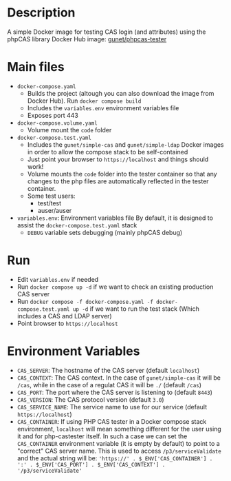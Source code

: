 # Description

A simple Docker image for testing CAS login (and attributes) using the phpCAS library
Docker Hub image: [gunet/phpcas-tester](https://hub.docker.com/repository/docker/gunet/phpcas-tester/general)

# Main files
* `docker-compose.yaml`
  - Builds the project (altough you can also download the image from Docker Hub). Run `docker compose build`
  - Includes the `variables.env` environment variables file
  - Exposes port 443
* `docker-compose.volume.yaml`
  - Volume mount the `code` folder
* `docker-compose.test.yaml`
  - Includes the `gunet/simple-cas` and `gunet/simple-ldap` Docker images in order to allow the compose stack
    to be self-contained
  - Just point your browser to `https://localhost` and things should work!
  - Volume mounts the `code` folder into the tester container so that any changes to the php files are
    automatically reflected in the tester container.
  - Some test users:
    * test/test
    * auser/auser
* `variables.env`: Environment variables file By default, it is designed to assist the `docker-compose.test.yaml` stack
  - `DEBUG` variable sets debugging (mainly phpCAS debug)

# Run
* Edit `variables.env` if needed
* Run `docker compose up -d` if we want to check an existing production CAS server
* Run `docker compose -f docker-compose.yaml -f docker-compose.test.yaml up -d` if we want to run the test stack (Which includes a CAS and LDAP server)
* Point browser to `https://localhost`

# Environment Variables
* `CAS_SERVER`: The hostname of the CAS server (default `localhost`)
* `CAS_CONTEXT`: The CAS context. In the case of `gunet/simple-cas` it will be `/cas`, while in the case of a regulat CAS it will be `./` (default `/cas`)
* `CAS_PORT`: The port where the CAS server is listening to (default `8443`)
* `CAS_VERSION`: The CAS protocol version (default `3.0`)
* `CAS_SERVICE_NAME`: The service name to use for our service (default `https://localhost`)
* `CAS_CONTAINER`: If using PHP CAS tester in a Docker compose stack environment, `localhost` will mean something different for the user using it and for php-castester itself. In such a case we can set the `CAS_CONTAINER` environment variable (it is empty by default) to point to a "correct" CAS server name. This is used to access `/p3/serviceValidate` and the actual string will be: `'https://' . $_ENV['CAS_CONTAINER'] . ':' . $_ENV['CAS_PORT'] . $_ENV['CAS_CONTEXT'] . '/p3/serviceValidate'`
